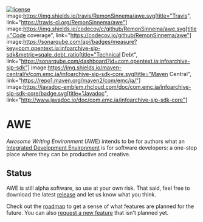 [![license](https://img.shields.io/github/license/RemonSinnema/awe.svg)](https://github.com/RemonSinnema/awe/blob/master/LICENSE)
image:https://img.shields.io/travis/RemonSinnema/awe.svg[title="Travis", link="https://travis-ci.org/RemonSinnema/awe"]
image:https://img.shields.io/codecov/c/github/RemonSinnema/awe.svg[title="Code coverage", link="https://codecov.io/github/RemonSinnema/awe"]
image:https://sonarqube.com/api/badges/measure?key=com.opentext.ia:infoarchive-sip-sdk&metric=sqale_debt_ratio[title="Technical Debt", link="https://sonarqube.com/dashboard?id=com.opentext.ia:infoarchive-sip-sdk"]
image:https://img.shields.io/maven-central/v/com.emc.ia/infoarchive-sip-sdk-core.svg[title="Maven Central", link="https://repo1.maven.org/maven2/com/emc/ia/"]
image:https://javadoc-emblem.rhcloud.com/doc/com.emc.ia/infoarchive-sip-sdk-core/badge.svg[title="Javadoc", link="http://www.javadoc.io/doc/com.emc.ia/infoarchive-sip-sdk-core"]

# AWE
_Awesome Writing Environment_ (AWE) intends to be for authors what an 
[Integrated Development Environment](https://en.wikipedia.org/wiki/Integrated_development_environment) is for 
software developers: a one-stop place where they can be productive and creative.


## Status

AWE is still alpha software, so use at your own risk. That said, feel free to download the latest 
[release](https://github.com/RemonSinnema/awe/releases) and let us know what you think.

Check out the [roadmap](https://github.com/RemonSinnema/awe/milestones) to get a sense of what features are planned for
the future. You can also [request a new feature](https://github.com/RemonSinnema/awe/issues) that isn't planned yet.
